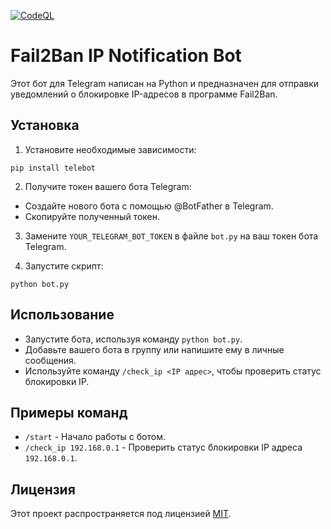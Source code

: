 [![CodeQL](https://github.com/iwizard7/fail2ban_telegram_bot/actions/workflows/codeql.yml/badge.svg)](https://github.com/iwizard7/fail2ban_telegram_bot/actions/workflows/codeql.yml)
# Fail2Ban IP Notification Bot

Этот бот для Telegram написан на Python и предназначен для отправки уведомлений о блокировке IP-адресов в программе Fail2Ban.

## Установка

1. Установите необходимые зависимости:

```shell
pip install telebot
```

2. Получите токен вашего бота Telegram:

- Создайте нового бота с помощью @BotFather в Telegram.
- Скопируйте полученный токен.

3. Замените `YOUR_TELEGRAM_BOT_TOKEN` в файле `bot.py` на ваш токен бота Telegram.

4. Запустите скрипт:

```shell
python bot.py
```

## Использование

- Запустите бота, используя команду `python bot.py`.
- Добавьте вашего бота в группу или напишите ему в личные сообщения.
- Используйте команду `/check_ip <IP адрес>`, чтобы проверить статус блокировки IP.

## Примеры команд

- `/start` - Начало работы с ботом.
- `/check_ip 192.168.0.1` - Проверить статус блокировки IP адреса `192.168.0.1`.

## Лицензия

Этот проект распространяется под лицензией [MIT](LICENSE).
```
